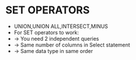 # SET OPERATORS
- UNION,UNION ALL,INTERSECT,MINUS
- For SET operators to work:
- -> You need 2 independent queries
- -> Same number of columns in Select
statement
- -> Same data type in same order